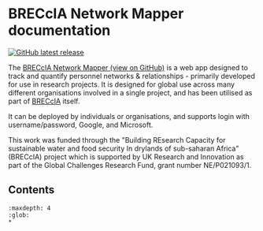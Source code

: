 # BRECcIA Network Mapper documentation

[![GitHub latest release](https://img.shields.io/github/downloads/Southampton-RSG/breccia-mapper/latest/total?label=Latest%20release)](https://github.com/Southampton-RSG/breccia-mapper/releases/latest)

The [BRECcIA Network Mapper (view on GitHub)](https://github.com/Southampton-RSG/breccia-mapper) is a web app designed to track and quantify personnel networks & relationships - primarily developed for use in research projects. It is designed for global use across many different organisations involved in a single project, and has been utilised as part of [BRECcIA](https://gcrf-breccia.com) itself.

It can be deployed by individuals or organisations, and supports login with username/password, Google, and Microsoft.

This work was funded through the "Building REsearch Capacity for sustainable water and food security In drylands of sub-saharan Africa" (BRECcIA) project which is supported by UK Research and Innovation as part of the Global Challenges Research Fund, grant number NE/P021093/1.

## Contents

```{toctree}
:maxdepth: 4
:glob:
*
```